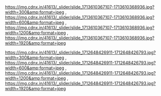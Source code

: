 https://img.cdnx.in/41613/_slider/slide_1713610367107-1713610368936.jpg?width=300&amp;format=jpeg ,
https://img.cdnx.in/41613/_slider/slide_1713610367107-1713610368936.jpg?width=600&amp;format=jpeg ,
https://img.cdnx.in/41613/_slider/slide_1713610367107-1713610368936.jpg?width=1200&amp;format=jpeg ,
https://img.cdnx.in/41613/_slider/slide_1713610367107-1713610368936.jpg?width=1920&amp;format=jpeg

https://img.cdnx.in/41613/_slider/slide_1712648426911-1712648426793.jpg?width=300&amp;format=jpeg ,
https://img.cdnx.in/41613/_slider/slide_1712648426911-1712648426793.jpg?width=600&amp;format=jpeg ,
https://img.cdnx.in/41613/_slider/slide_1712648426911-1712648426793.jpg?width=1200&amp;format=jpeg ,
https://img.cdnx.in/41613/_slider/slide_1712648426911-1712648426793.jpg?width=1920&amp;format=jpeg
